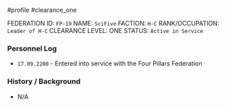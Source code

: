 #profile #clearance_one 

FEDERATION ID: `FP-19`
NAME: `SciFive`
FACTION: `H-C`
RANK/OCCUPATION: `Leader of H-C`
CLEARANCE LEVEL: ONE
STATUS: `Active in Service`

### Personnel Log
- `17.09.2200` - Entered into service with the Four Pillars Federation

### History / Background
- N/A

